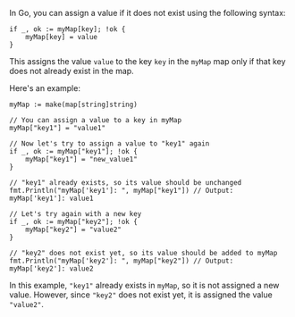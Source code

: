 In Go, you can assign a value if it does not exist using the following syntax:

```
if _, ok := myMap[key]; !ok {
    myMap[key] = value
}
```

This assigns the value `value` to the key `key` in the `myMap` map only if that key does not already exist in the map.

Here's an example:

```
myMap := make(map[string]string)

// You can assign a value to a key in myMap
myMap["key1"] = "value1"

// Now let's try to assign a value to "key1" again
if _, ok := myMap["key1"]; !ok {
    myMap["key1"] = "new_value1"
}

// "key1" already exists, so its value should be unchanged
fmt.Println("myMap['key1']: ", myMap["key1"]) // Output: myMap['key1']: value1

// Let's try again with a new key
if _, ok := myMap["key2"]; !ok {
    myMap["key2"] = "value2"
}

// "key2" does not exist yet, so its value should be added to myMap
fmt.Println("myMap['key2']: ", myMap["key2"]) // Output: myMap['key2']: value2
```

In this example, `"key1"` already exists in `myMap`, so it is not assigned a new value. However, since `"key2"` does not exist yet, it is assigned the value `"value2"`.